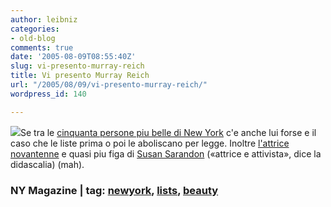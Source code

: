 ```yaml
---
author: leibniz
categories:
- old-blog
comments: true
date: '2005-08-09T08:55:40Z'
slug: vi-presento-murray-reich
title: Vi presento Murray Reich
url: "/2005/08/09/vi-presento-murray-reich/"
wordpress_id: 140

---
```

![](https://newyorkmetro.com/images/news/05/08/beautifulpeople/39.jpg)Se
tra le [cinquanta persone piu belle di New York](https://newyorkmetro.com/nymetro/news/people/features/12392/) c'e anche lui forse e il
caso che le liste prima o poi le aboliscano per legge. Inoltre [l'attrice novantenne](https://newyorkmetro.com/news/beautiful/newyorkers/33.htm) e quasi piu figa di [Susan Sarandon](https://newyorkmetro.com/news/beautiful/newyorkers/36.htm) («attrice e attivista», dice la didascalia) (mah).  



### NY Magazine | tag: [newyork](https://www.technorati.com/tags/newyork), [lists](https://www.technorati.com/tags/lists), [beauty](https://www.technorati.com/tags/beauty)

  

  


